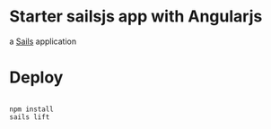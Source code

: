 # Starter sailsjs app with Angularjs

a [Sails](http://sailsjs.org) application

# Deploy

```

npm install
sails lift

```
